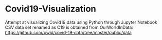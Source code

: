 # Covid19-Visualization
Attempt at visualizing Covid19 data using Python through Jupyter Notebook
CSV data set renamed as C19 is obtained from OurWorldInData: https://github.com/owid/covid-19-data/tree/master/public/data 
